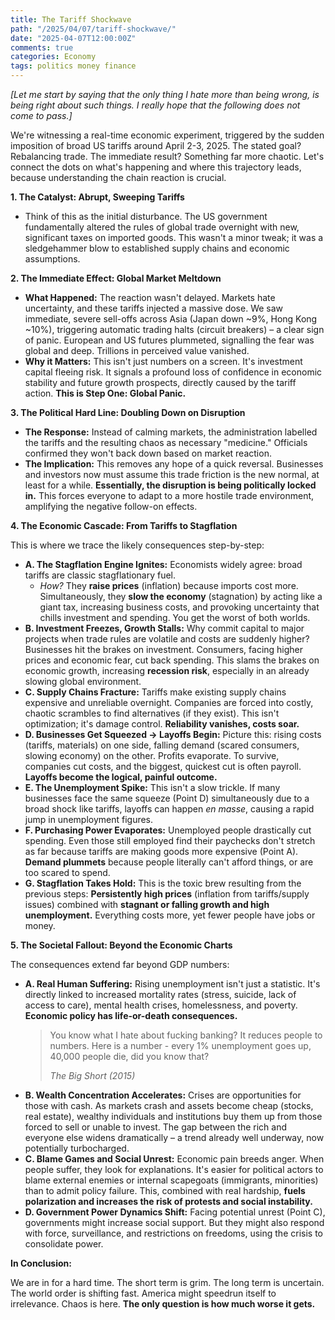 ```yaml
---
title: The Tariff Shockwave
path: "/2025/04/07/tariff-shockwave/"
date: "2025-04-07T12:00:00Z"
comments: true
categories: Economy
tags: politics money finance
---
```


_[Let me start by saying that the only thing I hate more than being wrong, is being right about such things. I really hope that the following does not come to pass.]_

We're witnessing a real-time economic experiment, triggered by the sudden imposition of broad US tariffs around April 2-3, 2025. The stated goal? Rebalancing trade. The immediate result? Something far more chaotic. Let's connect the dots on what's happening and where this trajectory leads, because understanding the chain reaction is crucial.

**1. The Catalyst: Abrupt, Sweeping Tariffs**

- Think of this as the initial disturbance. The US government fundamentally altered the rules of global trade overnight with new, significant taxes on imported goods. This wasn't a minor tweak; it was a sledgehammer blow to established supply chains and economic assumptions.

**2. The Immediate Effect: Global Market Meltdown**

- **What Happened:** The reaction wasn't delayed. Markets hate uncertainty, and these tariffs injected a massive dose. We saw immediate, severe sell-offs across Asia (Japan down ~9%, Hong Kong ~10%), triggering automatic trading halts (circuit breakers) – a clear sign of panic. European and US futures plummeted, signalling the fear was global and deep. Trillions in perceived value vanished.
- **Why it Matters:** This isn't just numbers on a screen. It's investment capital fleeing risk. It signals a profound loss of confidence in economic stability and future growth prospects, directly caused by the tariff action. **This is Step One: Global Panic.**

**3. The Political Hard Line: Doubling Down on Disruption**

- **The Response:** Instead of calming markets, the administration labelled the tariffs and the resulting chaos as necessary "medicine." Officials confirmed they won't back down based on market reaction.
- **The Implication:** This removes any hope of a quick reversal. Businesses and investors now must assume this trade friction is the new normal, at least for a while. **Essentially, the disruption is being politically locked in.** This forces everyone to adapt to a more hostile trade environment, amplifying the negative follow-on effects.

**4. The Economic Cascade: From Tariffs to Stagflation**

This is where we trace the likely consequences step-by-step:

- **A. The Stagflation Engine Ignites:** Economists widely agree: broad tariffs are classic stagflationary fuel.
  - _How?_ They **raise prices** (inflation) because imports cost more. Simultaneously, they **slow the economy** (stagnation) by acting like a giant tax, increasing business costs, and provoking uncertainty that chills investment and spending. You get the worst of both worlds.
- **B. Investment Freezes, Growth Stalls:** Why commit capital to major projects when trade rules are volatile and costs are suddenly higher? Businesses hit the brakes on investment. Consumers, facing higher prices and economic fear, cut back spending. This slams the brakes on economic growth, increasing **recession risk**, especially in an already slowing global environment.
- **C. Supply Chains Fracture:** Tariffs make existing supply chains expensive and unreliable overnight. Companies are forced into costly, chaotic scrambles to find alternatives (if they exist). This isn't optimization; it's damage control. **Reliability vanishes, costs soar.**
- **D. Businesses Get Squeezed -> Layoffs Begin:** Picture this: rising costs (tariffs, materials) on one side, falling demand (scared consumers, slowing economy) on the other. Profits evaporate. To survive, companies cut costs, and the biggest, quickest cut is often payroll. **Layoffs become the logical, painful outcome.**
- **E. The Unemployment Spike:** This isn't a slow trickle. If many businesses face the same squeeze (Point D) simultaneously due to a broad shock like tariffs, layoffs can happen _en masse_, causing a rapid jump in unemployment figures.
- **F. Purchasing Power Evaporates:** Unemployed people drastically cut spending. Even those still employed find their paychecks don't stretch as far because tariffs are making goods more expensive (Point A). **Demand plummets** because people literally can't afford things, or are too scared to spend.
- **G. Stagflation Takes Hold:** This is the toxic brew resulting from the previous steps: **Persistently high prices** (inflation from tariffs/supply issues) combined with **stagnant or falling growth and high unemployment.** Everything costs more, yet fewer people have jobs or money.

**5. The Societal Fallout: Beyond the Economic Charts**

The consequences extend far beyond GDP numbers:

- **A. Real Human Suffering:** Rising unemployment isn't just a statistic. It's directly linked to increased mortality rates (stress, suicide, lack of access to care), mental health crises, homelessness, and poverty. **Economic policy has life-or-death consequences.**
  > You know what I hate about fucking banking? It reduces people to numbers. Here is a number - every 1% unemployment goes up, 40,000 people die, did you know that?
  >
  > _The Big Short (2015)_
- **B. Wealth Concentration Accelerates:** Crises are opportunities for those with cash. As markets crash and assets become cheap (stocks, real estate), wealthy individuals and institutions buy them up from those forced to sell or unable to invest. The gap between the rich and everyone else widens dramatically – a trend already well underway, now potentially turbocharged.
- **C. Blame Games and Social Unrest:** Economic pain breeds anger. When people suffer, they look for explanations. It's easier for political actors to blame external enemies or internal scapegoats (immigrants, minorities) than to admit policy failure. This, combined with real hardship, **fuels polarization and increases the risk of protests and social instability.**
- **D. Government Power Dynamics Shift:** Facing potential unrest (Point C), governments might increase social support. But they might also respond with force, surveillance, and restrictions on freedoms, using the crisis to consolidate power.

**In Conclusion:**

We are in for a hard time. The short term is grim. The long term is uncertain. The world order is shifting fast. America might speedrun itself to irrelevance. Chaos is here.
**The only question is how much worse it gets.**
